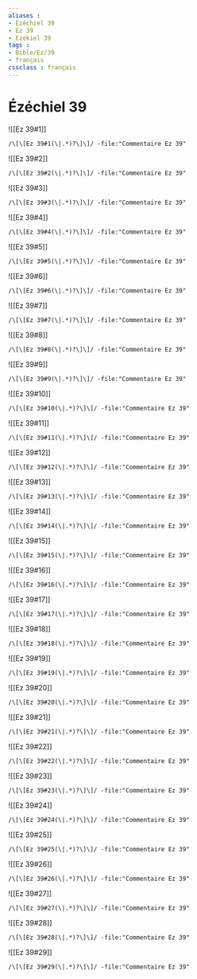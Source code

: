 ```yaml
---
aliases : 
- Ézéchiel 39
- Ez 39
- Ezekiel 39
tags : 
- Bible/Ez/39
- français
cssclass : français
---
```


# Ézéchiel 39

![[Ez 39#1]]

```query
/\[\[Ez 39#1(\|.*)?\]\]/ -file:"Commentaire Ez 39"
```

![[Ez 39#2]]

```query
/\[\[Ez 39#2(\|.*)?\]\]/ -file:"Commentaire Ez 39"
```

![[Ez 39#3]]

```query
/\[\[Ez 39#3(\|.*)?\]\]/ -file:"Commentaire Ez 39"
```

![[Ez 39#4]]

```query
/\[\[Ez 39#4(\|.*)?\]\]/ -file:"Commentaire Ez 39"
```

![[Ez 39#5]]

```query
/\[\[Ez 39#5(\|.*)?\]\]/ -file:"Commentaire Ez 39"
```

![[Ez 39#6]]

```query
/\[\[Ez 39#6(\|.*)?\]\]/ -file:"Commentaire Ez 39"
```

![[Ez 39#7]]

```query
/\[\[Ez 39#7(\|.*)?\]\]/ -file:"Commentaire Ez 39"
```

![[Ez 39#8]]

```query
/\[\[Ez 39#8(\|.*)?\]\]/ -file:"Commentaire Ez 39"
```

![[Ez 39#9]]

```query
/\[\[Ez 39#9(\|.*)?\]\]/ -file:"Commentaire Ez 39"
```

![[Ez 39#10]]

```query
/\[\[Ez 39#10(\|.*)?\]\]/ -file:"Commentaire Ez 39"
```

![[Ez 39#11]]

```query
/\[\[Ez 39#11(\|.*)?\]\]/ -file:"Commentaire Ez 39"
```

![[Ez 39#12]]

```query
/\[\[Ez 39#12(\|.*)?\]\]/ -file:"Commentaire Ez 39"
```

![[Ez 39#13]]

```query
/\[\[Ez 39#13(\|.*)?\]\]/ -file:"Commentaire Ez 39"
```

![[Ez 39#14]]

```query
/\[\[Ez 39#14(\|.*)?\]\]/ -file:"Commentaire Ez 39"
```

![[Ez 39#15]]

```query
/\[\[Ez 39#15(\|.*)?\]\]/ -file:"Commentaire Ez 39"
```

![[Ez 39#16]]

```query
/\[\[Ez 39#16(\|.*)?\]\]/ -file:"Commentaire Ez 39"
```

![[Ez 39#17]]

```query
/\[\[Ez 39#17(\|.*)?\]\]/ -file:"Commentaire Ez 39"
```

![[Ez 39#18]]

```query
/\[\[Ez 39#18(\|.*)?\]\]/ -file:"Commentaire Ez 39"
```

![[Ez 39#19]]

```query
/\[\[Ez 39#19(\|.*)?\]\]/ -file:"Commentaire Ez 39"
```

![[Ez 39#20]]

```query
/\[\[Ez 39#20(\|.*)?\]\]/ -file:"Commentaire Ez 39"
```

![[Ez 39#21]]

```query
/\[\[Ez 39#21(\|.*)?\]\]/ -file:"Commentaire Ez 39"
```

![[Ez 39#22]]

```query
/\[\[Ez 39#22(\|.*)?\]\]/ -file:"Commentaire Ez 39"
```

![[Ez 39#23]]

```query
/\[\[Ez 39#23(\|.*)?\]\]/ -file:"Commentaire Ez 39"
```

![[Ez 39#24]]

```query
/\[\[Ez 39#24(\|.*)?\]\]/ -file:"Commentaire Ez 39"
```

![[Ez 39#25]]

```query
/\[\[Ez 39#25(\|.*)?\]\]/ -file:"Commentaire Ez 39"
```

![[Ez 39#26]]

```query
/\[\[Ez 39#26(\|.*)?\]\]/ -file:"Commentaire Ez 39"
```

![[Ez 39#27]]

```query
/\[\[Ez 39#27(\|.*)?\]\]/ -file:"Commentaire Ez 39"
```

![[Ez 39#28]]

```query
/\[\[Ez 39#28(\|.*)?\]\]/ -file:"Commentaire Ez 39"
```

![[Ez 39#29]]

```query
/\[\[Ez 39#29(\|.*)?\]\]/ -file:"Commentaire Ez 39"
```

